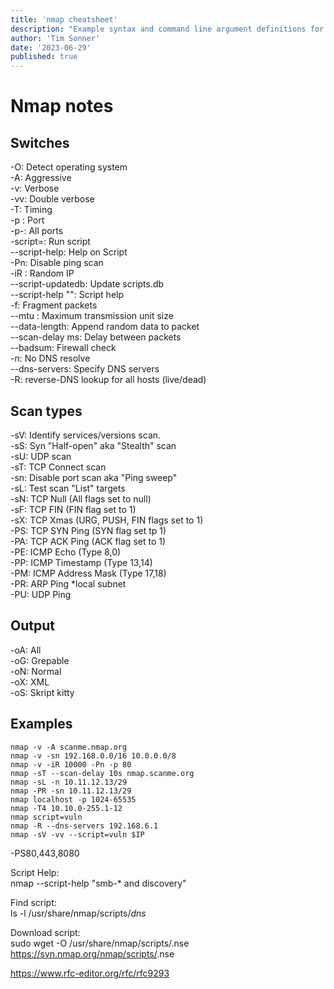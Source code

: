 ```yaml
---
title: 'nmap cheatsheet'
description: "Example syntax and command line argument definitions for the amazing nmap scanner."
author: 'Tim Sonner'
date: '2023-06-29'
published: true
---
```


# Nmap notes  

## Switches  

-O: Detect operating system  
-A: Aggressive  
-v: Verbose  
-vv: Double verbose  
-T<int>: Timing  
-p <int>: Port  
-p-: All ports  
-script=<category or path to script>: Run script  
--script-help: Help on Script  
-Pn: Disable ping scan  
-iR <int>: Random IP  
--script-updatedb: Update scripts.db  
--script-help "<string>": Script help  
  -f: Fragment packets  
--mtu <int>: Maximum transmission unit size  
--data-length: Append random data to packet  
--scan-delay <time>ms: Delay between packets  
--badsum: Firewall check  
-n: No DNS resolve  
--dns-servers: Specify DNS servers  
-R: reverse-DNS lookup for all hosts (live/dead)  
 

## Scan types  

-sV: Identify services/versions scan.  
-sS: Syn "Half-open" aka "Stealth" scan   
-sU: UDP scan  
-sT: TCP Connect scan  
-sn: Disable port scan aka "Ping sweep"  
-sL: Test scan "List" targets  
-sN: TCP Null (All flags set to null)  
-sF: TCP FIN (FIN flag set to 1)  
-sX: TCP Xmas (URG, PUSH, FIN flags set to 1)  
-PS: TCP SYN Ping (SYN flag set tp 1)  
-PA: TCP ACK Ping (ACK flag set to 1)  
-PE: ICMP Echo (Type 8,0)  
-PP: ICMP Timestamp (Type 13,14)  
-PM: ICMP Address Mask (Type 17,18)  
-PR: ARP Ping *local subnet  
-PU: UDP Ping  

## Output  
-oA: All  
-oG: Grepable  
-oN: Normal  
-oX: XML  
-oS: Skript kitty  

## Examples  
```  
nmap -v -A scanme.nmap.org  
nmap -v -sn 192.168.0.0/16 10.0.0.0/8  
nmap -v -iR 10000 -Pn -p 80  
nmap -sT --scan-delay 10s nmap.scanme.org  
nmap -sL -n 10.11.12.13/29  
nmap -PR -sn 10.11.12.13/29  
nmap localhost -p 1024-65535  
nmap -T4 10.10.0-255.1-12  
nmap script=vuln  
nmap -R --dns-servers 192.168.6.1  
nmap -sV -vv --script=vuln $IP  
```  

-PS80,443,8080  
    
Script Help:  
nmap --script-help "smb-* and discovery"  

Find script:  
ls -l /usr/share/nmap/scripts/*dns*  

Download script:  
sudo wget -O /usr/share/nmap/scripts/<script-name>.nse https://svn.nmap.org/nmap/scripts/<script-name>.nse  

<https://www.rfc-editor.org/rfc/rfc9293>  

